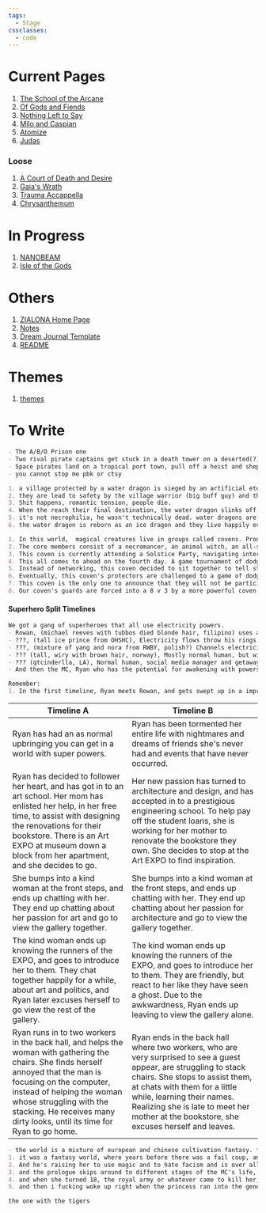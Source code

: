 ```yaml
---
tags:
  - Stage
cssclasses:
  - code
---
```

# Current Pages
1. [The School of the Arcane](Dreams/01%20The%20School%20of%20the%20Arcane/The%20School%20of%20the%20Arcane.md)
2. [Of Gods and Fiends](Dreams/02%20Of%20Gods%20and%20Fiends/Of%20Gods%20and%20Fiends.md)
3. [Nothing Left to Say](Dreams/03%20Nothing%20Left%20to%20Say/Nothing%20Left%20to%20Say.md)
4. [Milo and Caspian](Dreams/04%20Milo%20&%20Caspian/Milo%20and%20Caspian.md)
5. [Atomize](Dreams/05%20Atomize/Atomize.md)
6.  [Judas](Dreams/06%20Judas/Judas.md)
### Loose
1. [A Court of Death and Desire](Dreams/100%20Others/A%20Court%20of%20Death%20and%20Desire.md)
2. [Gaia's Wrath](Dreams/100%20Others/Gaia's%20Wrath.md)
3. [Trauma Accappella](Dreams/100%20Others/Trauma%20Accappella.md)
4. [Chrysanthemum](Dreams/100%20Others/Chrysanthemum.md)
# In Progress
1. [NANOBEAM](Dreams/100%20Others/NANOBEAM.md)
2. [Isle of the Gods](Dreams/100%20Others/Isle%20of%20the%20Gods.md)
# Others
1. [ZIALONA Home Page](ZIALONA%20Home%20Page.md)
2. [Notes](Notes.md)
4. [Dream Journal Template](../00%20_resources/Templates/Dream%20Journal%20Template.md)
5. [README](../README.md)
# Themes
1. [themes](Stage%20Files/themes.md)
# To Write
```md unfold file:various-loose-ideas
- The A/B/O Prison one
- Two rival pirate captains get stuck in a death tower on a deserted(?) island and end up trauma bonding. The crews hate dad's side of the family (they are both dad's side of the family)
- Space pirates land on a tropical port town, pull off a heist and shepherd a rich girl back to daddy. The rich girl falls in love with the captain, but he only has eyes for his second mate. The second mate has her eyes on the prize.
- you cannot stop me pbk or ctsy
```

```md unfold file:unamed-dragons
1. a village protected by a water dragon is sieged by an artificial eternal winter,  and attacked by an enemy faction.
2. they are lead to safety by the village warrior (big buff guy) and their weaking water dragon in human form (blue haired twink).
3. Shit happens, romantic tension, people die.
4. When the reach their final destination, the water dragon slinks off into the wilderness and freezes to death. The warrior finds him and kisses his corpse, bringing him back to life with the firey passion of love or whatever.
5. it's not necrophilia, he wasn't technically dead. water dragons are like vampires in the cold.
6. the water dragon is reborn as an ice dragon and they live happily ever after or whatever.
```

```md unfold file:Chrysanthemum
1. In this world,  magical creatures live in groups called covens. Prone to war, each coven has a coalition of guards called "protectors" that are the first line of defense against any  enemy attacks. This story focuses on a coven of outcasts, consisting of 6 core members, 3 adolescents and 3 protectors.
2. The core members consist of a necromancer, an animal witch, an all-seeing sphinx, a harpy, a Xana (siren, spain) , an Echidna (snake woman, greek) and a **...** The protectors are a Phoenix, a Hippogriff and a Ki-Rin. The three children are were-beast siblings. The younger sister being 8 and mouthy, the older sister being 12 and deaf, and the older brother being 16 and emo. This story focus is between the love story between the Phoenix and the Necromancer. And the heartbreak of the Animal Witch.
3. This coven is currently attending a Solstice Party, navigating interpersonal drama and the talks of war. While this coven is viewed as unimportant, they were invited as an example to other dissenting covens of what might happen to them if the oppose those who were more powerful.
4. This all comes to ahead on the fourth day. A game tournament of dodge ball soccer is held between the Protectors of varying covens. The rules of the game is to score as many points as possible. Both the opposing teams nets and coven members give points for being hit. Adolescents are off limits.
5. Instead of networking, this coven decided to sit together to tell stories and play games. It eventually turns into an impromptu fashion show with the Harpy's magic trunk. While not participating, the Necromancer made sure to compliment everyone and clap excitedly when they found outfits they liked. Even the Protectors participated, caving to the jovial nature of the coven.
6. Eventually, this coven's protectors are challenged to a game of dodge ball soccer. Due to it being by a much more powerful coven, they could not refuse. The say their goodbyes and leave. The chatting between the coven continues. At one point, the necromancer notices that the children are getting into a dispute with the coven that challenged hers, and started to get up to go rescue them. 
7. This coven is the only one to announce that they will not be participating in the upcoming war.
8. Our coven's guards are forced into a 8 v 3 by a more powerful coven to embarrass us. While the guards kick ass, the rest of the coven chats leisurely amongst themselves.
```
 #### Superhero Split Timelines
 ```md unfold file:various-loose-ideas
 We got a gang of superheroes that all use electricity powers.
- Rowan, (michael reeves with tubbos died blonde hair, filipino) uses a katana to channel his electricity. He can also fly and has super athletics.
- ???, (tall ice prince from OHSHC), Electricity flows throw his rings. Increased intelligence, brains of the operations. has contingency plans for almost everything.
- ???, (mixture of yang and nora from RWBY, polish?) Channels electricity through her gauntlets, spunky and the mood setter. Dating ???.
- ??? (tall, wiry with brown hair, norway), Mostly normal human, but with increased luck. Dating April.
- ??? (qtcinderlla, LA), Normal human, social media manager and getaway driver. the millennial in the group of gen z
- And then the MC, Ryan who has the potential for awakening with powers.

Remember:
1. In the first timeline, Ryan meets Rowan, and gets swept up in a impromptu superhero mission. The two end up being separated from the rest of the group, and captured. They get tortured, and Ryan suffers the worst of it, (being human and all). Rowan eventually escapes with Ryan's help. And to get her out, has to turn himself in to the police, who was behind this whole mess. ??? Picks her up in her car, and Ryan ends up falling asleep. (Timeline ends.)
```

| Timeline A                                                                                                                                                                                                                                                                                          | Timeline B                                                                                                                                                                                                                                                                                                    |
| --------------------------------------------------------------------------------------------------------------------------------------------------------------------------------------------------------------------------------------------------------------------------------------------------- | ------------------------------------------------------------------------------------------------------------------------------------------------------------------------------------------------------------------------------------------------------------------------------------------------------------- |
| Ryan has had an as normal upbringing you can get in a world with super powers.                                                                                                                                                                                                                      | Ryan has been tormented her entire life with nightmares and dreams of friends she's never had and events that have never occurred.                                                                                                                                                                            |
| Ryan has decided to follower her heart, and has got in to an art school. Her mom has enlisted her help, in her free time, to assist with designing the renovations for their bookstore. There is an Art EXPO at museum down a block from her apartment, and she decides to go.                      | Her new passion has turned to architecture and design, and has accepted in to a prestigious engineering school. To help pay off the student loans, she is working for her mother to renovate the bookstore they own. She decides to stop at the Art EXPO to find inspiration.                                 |
| She bumps into a kind woman at the front steps, and ends up chatting with her. They end up chatting about her passion for art and go to view the gallery together.                                                                                                                                  | She bumps into a kind woman at the front steps, and ends up chatting with her. They end up chatting about her passion for architecture and go to view the gallery together.                                                                                                                                   |
| The kind woman ends up knowing the runners of the EXPO, and goes to introduce her to them. They chat together happily for a while, about art and politics, and Ryan later excuses herself to go view the rest of the gallery.                                                                       | The kind woman ends up knowing the runners of the EXPO, and goes to introduce her to them. They are friendly, but react to her like they have seen a ghost. Due to the awkwardness,  Ryan ends up leaving to view the gallery alone.                                                                          |
| Ryan runs in to two workers in the back hall, and helps the woman with gathering the chairs. She finds herself annoyed that the man is focusing on the computer, instead of helping the woman whose struggling with the stacking. He receives many dirty looks, until its time for Ryan to go home. | Ryan ends in the back hall where two workers, who are very surprised to see a guest appear, are struggling to stack chairs. She stops to assist them, at chats with them for a little while, learning their names. Realizing she is late to meet her mother at the bookstore, she excuses herself and leaves. |

```md unfold file:reviving-the-failed-coup
- the world is a mixture of european and chinese cultivation fantasy. **(the bad guys are european)**
1. it was a fantasy world, where years before there was a fail coup, and for the prologue we follow the last imperial mage who worked for the coup and the princess that he ~~stole~~ rescued
2. And he's raising her to use magic and to hate facism and is over all a really cool dude. And they live in this giant sentient tree whose also gotten in on the child rearing 
3. and the prologue skips around to different stages of the MC's life, and when her magic settled in her specialty she was able to create powerful weapons without depleting her mana nearly at all 
4. and when she turned 18, the royal army or whatever came to kill her, and the mage sacrificed himself by suicide bombing and killed like, half of the army **(go dad!)** and it was very sad and the background music fit the mood perfectly
5. and then i fucking woke up right when the princess ran into the general of the army who killed her dad, as the said general was *wearing parts of his clothes like a trophy*
```

```md unfold file:tora-tora
the one with the tigers
```